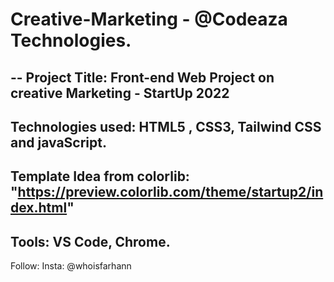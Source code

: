 # Creative-Marketing - @Codeaza Technologies.
--
Project Title:
Front-end Web Project on creative Marketing - StartUp 2022
--
Technologies used:
HTML5 , CSS3, Tailwind CSS and javaScript.
--
Template Idea from colorlib:
"https://preview.colorlib.com/theme/startup2/index.html"
--
Tools:
VS Code, Chrome.
--
Follow: 
Insta: @whoisfarhann
